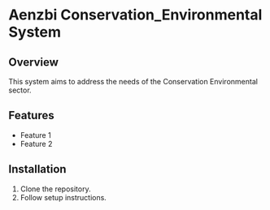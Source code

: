 # Aenzbi Conservation_Environmental System
## Overview
This system aims to address the needs of the Conservation Environmental sector.
## Features
- Feature 1
- Feature 2
## Installation
1. Clone the repository.
2. Follow setup instructions.
